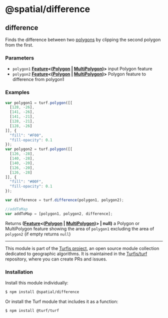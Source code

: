# @spatial/difference

<!-- Generated by documentation.js. Update this documentation by updating the source code. -->

## difference

Finds the difference between two [polygons][1] by clipping the second polygon from the first.

### Parameters

-   `polygon1` **[Feature][2]&lt;([Polygon][3] \| [MultiPolygon][4])>** input Polygon feature
-   `polygon2` **[Feature][2]&lt;([Polygon][3] \| [MultiPolygon][4])>** Polygon feature to difference from polygon1

### Examples

```javascript
var polygon1 = turf.polygon([[
  [128, -26],
  [141, -26],
  [141, -21],
  [128, -21],
  [128, -26]
]], {
  "fill": "#F00",
  "fill-opacity": 0.1
});
var polygon2 = turf.polygon([[
  [126, -28],
  [140, -28],
  [140, -20],
  [126, -20],
  [126, -28]
]], {
  "fill": "#00F",
  "fill-opacity": 0.1
});

var difference = turf.difference(polygon1, polygon2);

//addToMap
var addToMap = [polygon1, polygon2, difference];
```

Returns **([Feature][2]&lt;([Polygon][3] \| [MultiPolygon][4])> | null)** a Polygon or MultiPolygon feature showing the area of `polygon1` excluding the area of `polygon2` (if empty returns `null`)

[1]: https://tools.ietf.org/html/rfc7946#section-3.1.6

[2]: https://tools.ietf.org/html/rfc7946#section-3.2

[3]: https://tools.ietf.org/html/rfc7946#section-3.1.6

[4]: https://tools.ietf.org/html/rfc7946#section-3.1.7

<!-- This file is automatically generated. Please don't edit it directly:
if you find an error, edit the source file (likely index.js), and re-run
./scripts/generate-readmes in the turf project. -->

---

This module is part of the [Turfjs project](http://turfjs.org/), an open source
module collection dedicated to geographic algorithms. It is maintained in the
[Turfjs/turf](https://github.com/Turfjs/turf) repository, where you can create
PRs and issues.

### Installation

Install this module individually:

```sh
$ npm install @spatial/difference
```

Or install the Turf module that includes it as a function:

```sh
$ npm install @turf/turf
```
